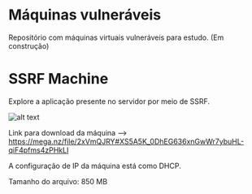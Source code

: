 # Máquinas vulneráveis
Repositório com máquinas virtuais vulneráveis para estudo. (Em construção) 

# SSRF Machine
Explore a aplicação presente no servidor por meio de SSRF.

![alt text](https://github.com/blu3keep/Images/blob/main/SSRF.png)

Link para download da máquina --> https://mega.nz/file/2xVmQJRY#XS5A5K_0DhEG636xnGwWr7ybuHL-qiF4pfms4zPHkLI

A configuração de IP da máquina está como DHCP.

Tamanho do arquivo: 850 MB
